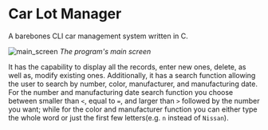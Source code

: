 # Car Lot Manager
A barebones CLI car management system written in C.

![main_screen](https://user-images.githubusercontent.com/83914704/124080374-f9ea7e00-da52-11eb-8053-695eaef69f79.png)
*The program's main screen*


It has the capability to display all the records, enter new ones, delete, as well as, modify existing ones. Additionally, it has a search function allowing the user to search by number, color, manufacturer, and manufacturing date. For the number and manufacturing date search function you choose between smaller than `<`, equal to `=`, and larger than `>` followed by the number you want; while for the color and manufacturer function you can either type the whole word or just the first few letters(e.g. `n` instead of `Nissan`).

